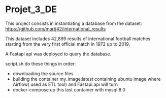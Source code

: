 # Projet_3_DE

This project consists in instantiating a database from the dataset: https://github.com/martj42/international_results

This dataset includes 42,899 results of international football matches starting from the very first official match in 1972 up to 2019.

A Fastapi api was deployed to query the database.

script.sh do these things in order:

- downloading the source files 
- building the container my_image:latest containing ubuntu image where Airflow( used as ETL tool) and Fastapi api will turn
- docker-compose up this last container with mysql:8.0
